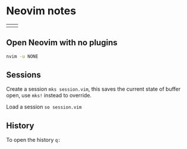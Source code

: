 # Neovim notes

|    |    |
| -- | -- |
|    |    |


## Open Neovim with no plugins

```bash
nvim -u NONE
```

## Sessions

Create a session `mks session.vim`, this saves the current state of buffer open, use `mks!` instead to override.

Load a session `so session.vim`

## History

To open the history `q:`



